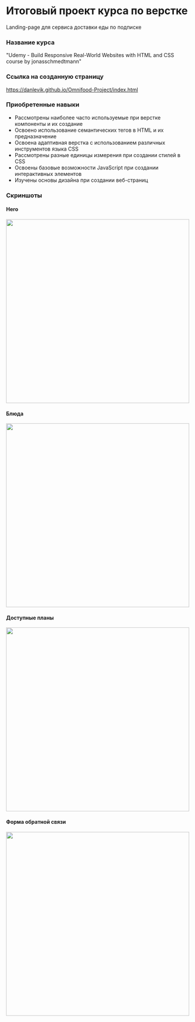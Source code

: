 # Итоговый проект курса по верстке
Landing-page для сервиса доставки еды по подписке

### Название курса
"Udemy - Build Responsive Real-World Websites with HTML and CSS course by jonasschmedtmann"

### Ссылка на созданную страницу
https://danlevik.github.io/Omnifood-Project/index.html

### Приобретенные навыки
* Рассмотрены наиболее часто используемые при верстке компоненты и их создание
* Освоено использование семантических тегов в HTML и их предназначение
* Освоена адаптивная верстка с использованием различных инструментов языка CSS
* Рассмотрены разные единицы измерения при создании стилей в CSS
* Освоены базовые возможности JavaScript при создании интерактивных элементов
* Изучены основы дизайна при создании веб-страниц

### Скриншоты
#### Hero
<img src="https://user-images.githubusercontent.com/48726115/218314620-10972635-d7a9-4385-ba05-f3a5123c8393.png"  width="500">

#### Блюда
<img src="https://user-images.githubusercontent.com/48726115/218314795-c4da35e0-f59d-4653-83ad-7f7141710452.png"  width="500">

#### Доступные планы
<img src="https://user-images.githubusercontent.com/48726115/218314837-737504e2-c8a6-46a8-a393-84f9d6ef28d3.png"  width="500">

#### Форма обратной связи
<img src="https://user-images.githubusercontent.com/48726115/218314893-65c65279-1cdd-47d6-8948-5e9b1673b7ff.png"  width="500">
